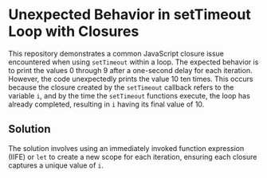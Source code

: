 # Unexpected Behavior in setTimeout Loop with Closures

This repository demonstrates a common JavaScript closure issue encountered when using `setTimeout` within a loop.  The expected behavior is to print the values 0 through 9 after a one-second delay for each iteration. However, the code unexpectedly prints the value 10 ten times. This occurs because the closure created by the `setTimeout` callback refers to the variable `i`, and by the time the `setTimeout` functions execute, the loop has already completed, resulting in `i` having its final value of 10.

## Solution

The solution involves using an immediately invoked function expression (IIFE) or `let` to create a new scope for each iteration, ensuring each closure captures a unique value of `i`.